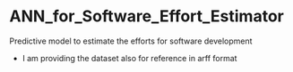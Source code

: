 # ANN_for_Software_Effort_Estimator
Predictive model to estimate the efforts for software development
* I am providing the dataset also for reference in arff format

